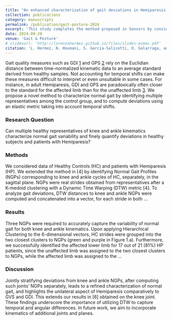 ```yaml
---
title: "An enhanced characterization of gait deviations in Hemiparesis by combining knee and ankle kinematics"
collection: publications
category: manuscripts
permalink: /publication/gait-posture-2024
excerpt: 'This study completes the method proposed in Sensors by considering sagittal ankle angular kinematics.'
date: 2024-09-20
venue: 'Gait & Posture'
# slidesurl: 'http://lorenzohermez.github.io/files/slides-esmac.pdf'
citation: 'L. Hermez, N. Houmani, S. Garcia-Salicetti, O. Galarraga, and V. Vincent. "An enhanced characterization of gait deviations in Hemiparesis by combining knee and ankle kinematics". <i>Gait & Posture</i>, 113:91–92, 2024. ISSN 0966-6362. https://doi.org/10.1016/j.gaitpost.2024.07.106'
---
```


Gait quality measures such as GDI [1](https://doi.org/10.1016/j.gaitpost.2008.05.001) and GPS [2](https://doi.org/10.1016/j.gaitpost.2009.05.020) rely on the Euclidian distance between time-normalized kinematic data to an average standard derived from healthy samples. Not accounting for temporal shifts can make these measures difficult to interpret or even unsuitable in some cases. For instance, in adult Hemiparesis, GDI and GPS are paradoxically often closer to the standard for the affected limb than for the unaffected limb [3](https://doi.org/10.1016/j.gaitpost.2018.06.126). We propose a novel method to characterize normal gait by identifying multiple representatives among the control group, and to compute deviations using an elastic metric taking into account temporal shifts.

### Research Question

Can multiple healthy representatives of knee and ankle kinematics characterize normal gait variability and finely quantify deviations in healthy subjects and patients with Hemiparesis?

### Methods

We considered data of Healthy Controls (HC) and patients with Hemiparesis (HP). We extended the method in [4] by identifying Normal Gait Profiles (NGPs) corresponding to knee and ankle cycles of HC, separately, in the sagittal plane. NGPs were real strides obtained from representatives after a K-medoid clustering with a Dynamic Time Warping (DTW) metric [4]. To analyze gait deviations, DTW distances to knee and ankle NGPs were computed and concatenated into a vector, for each stride in both ...

### Results

Three NGPs were required to accurately capture the variability of normal gait for both knee and ankle kinematics. Upon applying Hierarchical Clustering to the 6-dimensional vectors, HC strides were grouped into the two closest clusters to NGPs (green and purple in Figure 1.a). Furthermore, we successfully identified the affected lower limb for 17 out of 21 (81%) HP patients, since the unaffected limb was assigned to the two closest clusters to NGPs, while the affected limb was assigned to the ...

### Discussion

Jointly stratifying deviations from knee and ankle NGPs, after computing such joints’ NGPs separately, leads to a refined characterization of normal gait, and highlights the unilateral aspect of Hemiparesis comparatively to GVS and GDI. This extends our results in [6] obtained on the knee joint. These findings underscore the importance of utilizing DTW to capture temporal and angular differences. In future work, we aim to incorporate kinematics of additional joints and planes.